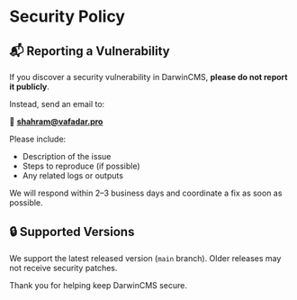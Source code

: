 # Security Policy

## 📬 Reporting a Vulnerability

If you discover a security vulnerability in DarwinCMS, **please do not report it publicly**.

Instead, send an email to:

📧 **shahram@vafadar.pro**

Please include:
- Description of the issue
- Steps to reproduce (if possible)
- Any related logs or outputs

We will respond within 2–3 business days and coordinate a fix as soon as possible.

## 🔒 Supported Versions

We support the latest released version (`main` branch). Older releases may not receive security patches.

Thank you for helping keep DarwinCMS secure.
